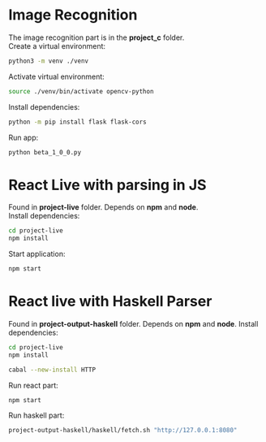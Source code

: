 # Image Recognition
The image recognition part is in the **project_c** folder.
<br>
Create a virtual environment:
```bash
python3 -m venv ./venv
```
Activate virtual environment:
```bash
source ./venv/bin/activate opencv-python
```
Install dependencies:
```bash
python -m pip install flask flask-cors
```
Run app:
```bash
python beta_1_0_0.py
```
# React Live with parsing in JS
Found in **project-live** folder.
Depends on **npm** and **node**.
<br>
Install dependencies:
```bash
cd project-live
npm install
```
Start application:
```bash
npm start
```
# React live with Haskell Parser
Found in **project-output-haskell** folder.
Depends on **npm** and **node**.
Install dependencies:
```bash
cd project-live
npm install
```
```bash
cabal --new-install HTTP
```
Run react part:
```bash
npm start
```
Run haskell part:
```bash
project-output-haskell/haskell/fetch.sh "http://127.0.0.1:8080"
```
